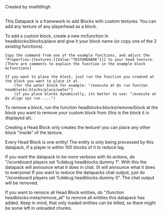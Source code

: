 ##
Created by imalittlhigh
##

This Datapack is a framework to add Blocks with custom textures.
You can add any texture of any playerhead as a block.

To add a custom block, create a new mcfunction in headblocks/blocks/place and give it your block name (or copy one of the 2 existing functions).

    Copy the command from one of the example functions, and adjust the "Properties:{textures:[{Value:"TEXTUREHERE"}]} to your head texture.
    [There are comments to explain the function in the example block mcfunctions]

    If you want to place the block, just run the function you created at the block you want to place it at.
        (for the water block for example: "/execute at @s run functon headblocks:blocks/place/water")
        (if you place blocks dynamically, its better to use: "/execute at @s align xyz run ....")

To remove a block, run the function headblocks:blocks/remove/block at the block you want to remove your custom block from (this is the block it is displayed at).

Creating a Head Block only creates the texture! you can place any other block "inside" of the texture.

Every Head Block is one entity! The entity is only being processed by this datapack, if a player is within 100 blocks of it to reduce lag.

If you want the datapack to be more verbose with its actions, do "/scoreboard players set %debug headblocks.dummy 1". With this the datapack will announce what it does in chat. (It will announce what it does to everyone)
If you want to reduce the datapacks chat output, just do "/scoreboard players set %debug headblocks.dummy 0". The chat output will be removed.


If you want to remoce all Head Block entities, do "/function headblocks:meta/remove_all" to remove all entities this datapack has added. Keep in mind, that only loaded entities can be killed, so there might be some left in unloaded chunks.